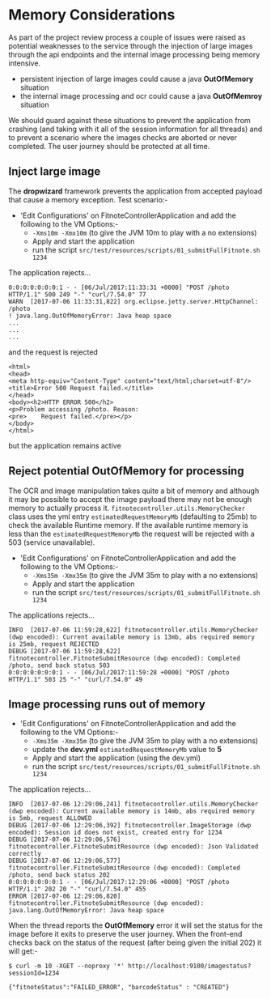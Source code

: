 # Memory Considerations

As part of the project review process a couple of issues were raised as potential weaknesses to the service through the injection of large images through the api endpoints and the internal image processing being memory intensive.

- persistent injection of large images could cause a java **OutOfMemory** situation
- the internal image processing and ocr could cause a java **OutOfMemroy** situation

We should guard against these situations to prevent the application from crashing (and taking with it all of the session information for all threads) and to prevent a scenario where the images checks are aborted or never completed.  The user journey should be protected at all time.

## Inject large image

The **dropwizard** framework prevents the application from accepted payload that cause a memory exception.  Test scenario:-

- 'Edit Configurations' on FitnoteControllerApplication and add the following to the VM Options:-
    - `-Xms10m -Xmx10m` (to give the JVM 10m to play with a no extensions)
    - Apply and start the application
    - run the script `src/test/resources/scripts/01_submitFullFitnote.sh 1234`
    
The application rejects...

    0:0:0:0:0:0:0:1 - - [06/Jul/2017:11:33:31 +0000] "POST /photo HTTP/1.1" 500 249 "-" "curl/7.54.0" 77
    WARN  [2017-07-06 11:33:31,822] org.eclipse.jetty.server.HttpChannel: /photo
    ! java.lang.OutOfMemoryError: Java heap space
    ...
    ...
    ...
    
and the request is rejected

    <html>
    <head>
    <meta http-equiv="Content-Type" content="text/html;charset=utf-8"/>
    <title>Error 500 Request failed.</title>
    </head>
    <body><h2>HTTP ERROR 500</h2>
    <p>Problem accessing /photo. Reason:
    <pre>    Request failed.</pre></p>
    </body>
    </html>

but the application remains active

## Reject potential OutOfMemory for processing

The OCR and image manipulation takes quite a bit of memory and although it may be possible to accept the image payload there may not be enough memory to actually process it.  `fitnotecontroller.utils.MemoryChecker` class uses the yml entry `estimatedRequestMemoryMb` (defaulting to 25mb) to check the available Runtime memory.  If the available runtime memory is less than the `estimatedRequestMemoryMb` the request will be rejected with a 503 (service unavailable).

- 'Edit Configurations' on FitnoteControllerApplication and add the following to the VM Options:-
    - `-Xms35m -Xmx35m` (to give the JVM 35m to play with a no extensions)
    - Apply and start the application
    - run the script `src/test/resources/scripts/01_submitFullFitnote.sh 1234`
    
The applications rejects...

    INFO  [2017-07-06 11:59:28,622] fitnotecontroller.utils.MemoryChecker (dwp encoded): Current available memory is 13mb, abs required memory is 25mb, request REJECTED
    DEBUG [2017-07-06 11:59:28,622] fitnotecontroller.FitnoteSubmitResource (dwp encoded): Completed /photo, send back status 503
    0:0:0:0:0:0:0:1 - - [06/Jul/2017:11:59:28 +0000] "POST /photo HTTP/1.1" 503 25 "-" "curl/7.54.0" 49

## Image processing runs out of memory

- 'Edit Configurations' on FitnoteControllerApplication and add the following to the VM Options:-
    - `-Xms35m -Xmx35m` (to give the JVM 35m to play with a no extensions)
    - update the **dev.yml** `estimatedRequestMemoryMb` value to **5**
    - Apply and start the application (using the dev.yml)
    - run the script `src/test/resources/scripts/01_submitFullFitnote.sh 1234`
    
The application rejects...

    INFO  [2017-07-06 12:29:06,241] fitnotecontroller.utils.MemoryChecker (dwp encoded): Current available memory is 14mb, abs required memory is 5mb, request ALLOWED
    DEBUG [2017-07-06 12:29:06,392] fitnotecontroller.ImageStorage (dwp encoded): Session id does not exist, created entry for 1234
    DEBUG [2017-07-06 12:29:06,576] fitnotecontroller.FitnoteSubmitResource (dwp encoded): Json Validated correctly
    DEBUG [2017-07-06 12:29:06,577] fitnotecontroller.FitnoteSubmitResource (dwp encoded): Completed /photo, send back status 202
    0:0:0:0:0:0:0:1 - - [06/Jul/2017:12:29:06 +0000] "POST /photo HTTP/1.1" 202 20 "-" "curl/7.54.0" 455
    ERROR [2017-07-06 12:29:06,820] fitnotecontroller.FitnoteSubmitResource (dwp encoded): java.lang.OutOfMemoryError: Java heap space

When the thread reports the **OutOfMemory** error it will set the status for the image before it exits to preserve the user journey.  When the front-end checks back on the status of the request (after being given the initial 202) it will get:-

`$ curl -m 10 -XGET --noproxy '*' http://localhost:9100/imagestatus?sessionId=1234`

    {"fitnoteStatus":"FAILED_ERROR", "barcodeStatus" : "CREATED"}

